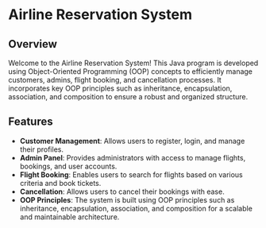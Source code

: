 # Airline Reservation System 

## Overview

Welcome to the Airline Reservation System! This Java program is developed using Object-Oriented Programming (OOP) concepts to efficiently manage customers, admins, flight booking, and cancellation processes. It incorporates key OOP principles such as inheritance, encapsulation, association, and composition to ensure a robust and organized structure.

## Features

- **Customer Management**: Allows users to register, login, and manage their profiles.
- **Admin Panel**: Provides administrators with access to manage flights, bookings, and user accounts.
- **Flight Booking**: Enables users to search for flights based on various criteria and book tickets.
- **Cancellation**: Allows users to cancel their bookings with ease.
- **OOP Principles**: The system is built using OOP principles such as inheritance, encapsulation, association, and composition for a scalable and maintainable architecture.





